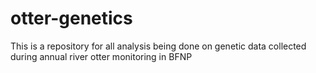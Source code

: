 # otter-genetics
This is a repository for all analysis being done on genetic data collected during annual river otter monitoring in BFNP